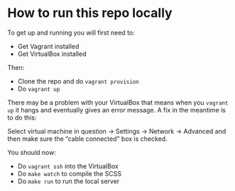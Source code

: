 # How to run this repo locally

To get up and running you will first need to:
* Get Vagrant installed
* Get VirtualBox installed

Then:
* Clone the repo and do `vagrant provision`
* Do `vagrant up`

There may be a problem with your VirtualBox that means when you `vagrant up` it hangs and eventually gives an error message.
A fix in the meantime is to do this:

Select virtual machine in question -> Settings -> Network -> Advanced and then make sure the “cable connected” box is checked.

You should now:
* Do `vagrant ssh` into the VirtualBox
* Do `make watch` to compile the SCSS
* Do `make run` to run the local server
